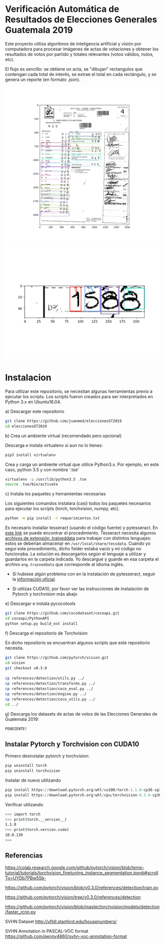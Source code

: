 # Verificación Automática de Resultados de Elecciones Generales Guatemala 2019

Este proyecto utiliza algoritmos de inteligencia artificial y visión por computadora para procesar imágenes de actas de votaciones y obtener los resultados de votos por partido y totales relevantes (votos válidos, nulos, etc).

El flujo es sencillo: se obtiene un acta, se "dibujan" rectangulos que contengan cada total de interés, se extrae el total en cada rectángulo, y se genera un reporte (en formato .json).

![alt tag](https://github.com/juanmed/eleccionesGT2019/blob/master/content/000102.jpg)
![alt tag](https://github.com/juanmed/eleccionesGT2019/blob/master/content/7.png)


# Instalacion

Para utilizar este repositorio, se necesitan algunas herramientas previo a ejecutar los scripts. Los scripts fueron creados para ser interpretados en Python 3.x en Ubuntu16.04.


a) Descargar este repositorio

```bash
git clone https://github.com/juanmed/eleccionesGT2019
cd eleccionesGT2019
```

b) Crea un ambiente virtual (recomendado pero opcional)

Descarga e instala virtualenv si aun no lo tienes:

```bash
pip3 install virtualenv
```
Crea y carga un ambiente virtual que utilice Python3.x. Por ejemplo, en este caso, python 3.5 y con nombre '.tse'

```bash
virtualenv -p /usr/lib/python3.5 .tse
source .tse/bin/activate
```
c) Instala los paquetes y herramientas necesarias

Los siguientes comandos instalara (casi) todos los paquetes necesarios para ejecutar los scripts (torch, torchvision, numpy, etc).

```bash
python -m pip install -r requerimientos.txt
```

Es necesario installar tesseract (usando el código fuente) y pytesseract. En [este link](https://lengerrong.blogspot.com/2017/03/how-to-build-latest-tesseract-leptonica.html) se puede encontrar el procedimiento. Tesseract necesita algunos [archivos de extensión .traineddata](https://github.com/tesseract-ocr/tessdata) para trabajar con distintos lenguajes: estos se deberían almacenar en ```/usr/local/share/tessdata```. Cuando yo seguí este procedimiento, dicho folder estaba vacío y mi código no funcionaba. La solución es descargarlos según el lenguaje a utilizar y guardarlos en la carpeta indicada. Yo descargué y guarde en esa carpeta el archivo ```eng.traineddata``` que corresponde al idioma inglés.

* Si hubiese algún problema con en la instalación de pytesseract, seguir la [información oficial](https://github.com/tesseract-ocr/tesseract/wiki).

* Si utilizas CUDA10, por favor ver las instrucciones de instalación de Pytorch y torchvision más abajo

e) Descargar e instala pycocotools

```bash
git clone https://github.com/cocodataset/cocoapi.git
cd cocoapi/PythonAPI
python setup.py build_ext install
```

f) Descarga el repositorio de Torchvision

En dicho repositorio se encuentran algunos scripts que este repositorio necesita.

```bash
git clone https://github.com/pytorch/vision.git
cd vision
git checkout v0.3.0

cp references/detection/utils.py ../
cp references/detection/transforms.py ../
cp references/detection/coco_eval.py ../
cp references/detection/engine.py ../
cp references/detection/coco_utils.py ../
cd ../
```

g) Descarga los datasets de actas de votos de las Elecciones Generales de Guatemala 2019:

```bash
PENDIENTE!
```



## Instalar Pytorch y Torchvision con CUDA10

Primero desinstalar pytorch y torchvision:

```python
pip uninstall torch
pip uninstall torchvision
```

Instalar de nuevo utilizando

```python
pip install https://download.pytorch.org/whl/cu100/torch-1.1.0-cp36-cp36m-linux_x86_64.whl
pip install https://download.pytorch.org/whl/cpu/torchvision-0.3.0-cp36-cp36m-linux_x86_64.whl
```

Verificar utilizando

```bash
>>> import torch
>>> print(torch.__version__)
1.1.0
>>> print(torch.version.cuda)
10.0.130
>>> 
```


## Referencias

https://colab.research.google.com/github/pytorch/vision/blob/temp-tutorial/tutorials/torchvision_finetuning_instance_segmentation.ipynb#scrollTo=UYDb7PBw55b-

https://github.com/pytorch/vision/blob/v0.3.0/references/detection/train.py

https://github.com/pytorch/vision/tree/v0.3.0/references/detection

https://github.com/pytorch/vision/blob/master/torchvision/models/detection/faster_rcnn.py


SVHN Dataset
http://ufldl.stanford.edu/housenumbers/

SVHN Annotation in PASCAL-VOC format
https://github.com/penny4860/svhn-voc-annotation-format
